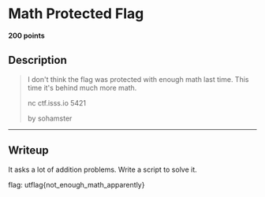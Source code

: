 # Math Protected Flag
**200 points**
## Description
> I don't think the flag was protected with enough math last time. This time it's behind much more math.
> 
> nc ctf.isss.io 5421
> 
> by sohamster
---
## Writeup
It asks a lot of addition problems. Write a script to solve it.

flag: utflag{not_enough_math_apparently}
